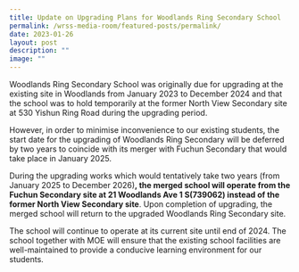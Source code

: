 ```yaml
---
title: Update on Upgrading Plans for Woodlands Ring Secondary School
permalink: /wrss-media-room/featured-posts/permalink/
date: 2023-01-26
layout: post
description: ""
image: ""
---
```


Woodlands Ring Secondary School was originally due for upgrading at the existing site in Woodlands from January 2023 to December 2024 and that the school was to hold temporarily at the former North View Secondary site at 530 Yishun Ring Road during the upgrading period.

However, in order to minimise inconvenience to our existing students, the start date for the upgrading of Woodlands Ring Secondary will be deferred by two years to coincide with its merger with Fuchun Secondary that would take place in January 2025.

During the upgrading works which would tentatively take two years (from January 2025 to December 2026)**, the merged school will operate from the Fuchun Secondary site at 21 Woodlands Ave 1 S(739062) instead of the former North View Secondary site**. Upon completion of upgrading, the merged school will return to the upgraded Woodlands Ring Secondary site.

The school will continue to operate at its current site until end of 2024. The school together with MOE will ensure that the existing school facilities are well-maintained to provide a conducive learning environment for our students.